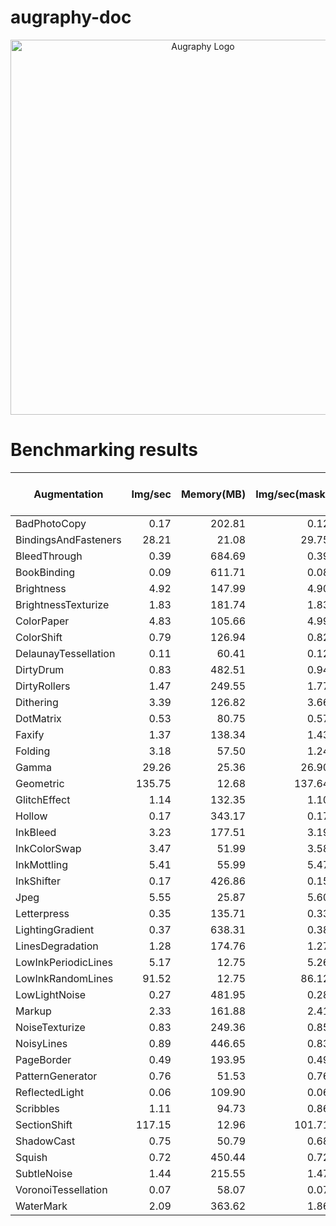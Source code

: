 # augraphy-doc

<p align="center">
    <img src="https://github.com/sparkfish/augraphy/blob/dev/images/logo/augraphy.png?raw=true" width="600" title="Augraphy Logo">
</p>


# Benchmarking results
|    Augmentation    |Img/sec|Memory(MB)|Img/sec(mask)|Memory(MB)(mask)|Img/sec(keypoints)|Memory(MB)(keypoints)|Img/sec(bounding boxes)|Memory(MB)(bounding boxes)|
|--------------------|------:|---------:|------------:|---------------:|-----------------:|--------------------:|----------------------:|-------------------------:|
|BadPhotoCopy        |   0.17|    202.81|         0.12|          215.60|              0.13|               204.55|                   0.12|                    216.29|
|BindingsAndFasteners|  28.21|     21.08|        29.75|           21.02|             36.39|                21.02|                  29.09|                     21.23|
|BleedThrough        |   0.39|    684.69|         0.39|          684.69|              0.39|               684.69|                   0.39|                    684.69|
|BookBinding         |   0.09|    611.71|         0.08|          616.87|              0.09|               611.74|                   0.09|                    611.67|
|Brightness          |   4.92|    147.99|         4.90|          147.99|              4.95|               147.99|                   5.07|                    147.99|
|BrightnessTexturize |   1.83|    181.74|         1.83|          181.74|              1.84|               181.74|                   1.86|                    181.74|
|ColorPaper          |   4.83|    105.66|         4.99|          105.66|              4.96|               105.66|                   4.96|                    105.66|
|ColorShift          |   0.79|    126.94|         0.82|          126.94|              0.77|               126.94|                   0.76|                    126.94|
|DelaunayTessellation|   0.11|     60.41|         0.12|           60.29|              0.11|                60.36|                   0.10|                     60.37|
|DirtyDrum           |   0.83|    482.51|         0.94|          481.56|              0.90|               481.68|                   0.92|                    481.52|
|DirtyRollers        |   1.47|    249.55|         1.77|          249.43|              1.80|               249.43|                   1.78|                    249.43|
|Dithering           |   3.39|    126.82|         3.66|          126.80|              3.66|               126.81|                   3.79|                    126.80|
|DotMatrix           |   0.53|     80.75|         0.57|           80.52|              0.57|                80.52|                   0.57|                     80.52|
|Faxify              |   1.37|    138.34|         1.43|          141.28|              1.41|               136.95|                   1.27|                    149.24|
|Folding             |   3.18|     57.50|         1.24|           60.40|              3.44|                57.60|                   3.55|                     57.20|
|Gamma               |  29.26|     25.36|        26.90|           25.36|             28.23|                25.36|                  32.03|                     25.36|
|Geometric           | 135.75|     12.68|       137.64|           12.68|            145.80|                12.68|                 127.10|                     12.68|
|GlitchEffect        |   1.14|    132.35|         1.10|          132.65|              1.03|               134.14|                   1.05|                    134.11|
|Hollow              |   0.17|    343.17|         0.17|          343.17|              0.17|               343.17|                   0.17|                    343.17|
|InkBleed            |   3.23|    177.51|         3.19|          177.51|              3.17|               177.51|                   3.16|                    177.51|
|InkColorSwap        |   3.47|     51.99|         3.58|           51.99|              3.51|                51.99|                   3.61|                     51.99|
|InkMottling         |   5.41|     55.99|         5.47|           55.99|              5.49|                55.99|                   5.39|                     55.99|
|InkShifter          |   0.17|    426.86|         0.15|          426.43|              0.17|               426.78|                   0.17|                    426.58|
|Jpeg                |   5.55|     25.87|         5.60|           25.86|              5.52|                25.87|                   5.66|                     25.87|
|Letterpress         |   0.35|    135.71|         0.33|          140.72|              0.34|               137.25|                   0.34|                    136.31|
|LightingGradient    |   0.37|    638.31|         0.38|          638.30|              0.39|               638.30|                   0.40|                    638.30|
|LinesDegradation    |   1.28|    174.76|         1.27|          174.93|              1.28|               174.92|                   1.31|                    174.59|
|LowInkPeriodicLines |   5.17|     12.75|         5.26|           12.75|              5.56|                12.75|                   5.10|                     12.75|
|LowInkRandomLines   |  91.52|     12.75|        86.12|           12.75|             87.58|                12.75|                  98.28|                     12.75|
|LowLightNoise       |   0.27|    481.95|         0.28|          481.95|              0.27|               481.95|                   0.27|                    481.95|
|Markup              |   2.33|    161.88|         2.41|          158.13|              2.58|               146.27|                   2.60|                    147.53|
|NoiseTexturize      |   0.83|    249.36|         0.85|          249.36|              0.80|               249.36|                   0.82|                    249.36|
|NoisyLines          |   0.89|    446.65|         0.83|          448.43|              0.86|               447.88|                   0.85|                    448.52|
|PageBorder          |   0.49|    193.95|         0.49|          188.46|              0.48|               188.30|                   0.49|                    192.04|
|PatternGenerator    |   0.76|     51.53|         0.76|           51.50|              0.74|                51.50|                   0.74|                     51.50|
|ReflectedLight      |   0.06|    109.90|         0.06|          109.82|              0.06|               109.88|                   0.06|                    110.02|
|Scribbles           |   1.11|     94.73|         0.86|           96.90|              0.87|                96.96|                   0.86|                    100.55|
|SectionShift        | 117.15|     12.96|       101.71|           13.02|            107.88|                12.95|                 115.22|                     12.96|
|ShadowCast          |   0.75|     50.79|         0.68|           50.80|              0.68|                50.80|                   0.74|                     50.80|
|Squish              |   0.72|    450.44|         0.72|          450.79|              0.73|               450.83|                   0.76|                    451.00|
|SubtleNoise         |   1.44|    215.55|         1.47|          215.55|              1.47|               215.55|                   1.48|                    215.55|
|VoronoiTessellation |   0.07|     58.07|         0.07|           57.74|              0.07|                57.89|                   0.07|                     58.13|
|WaterMark           |   2.09|    363.62|         1.86|          404.62|              1.78|               409.50|                   2.02|                    380.21|